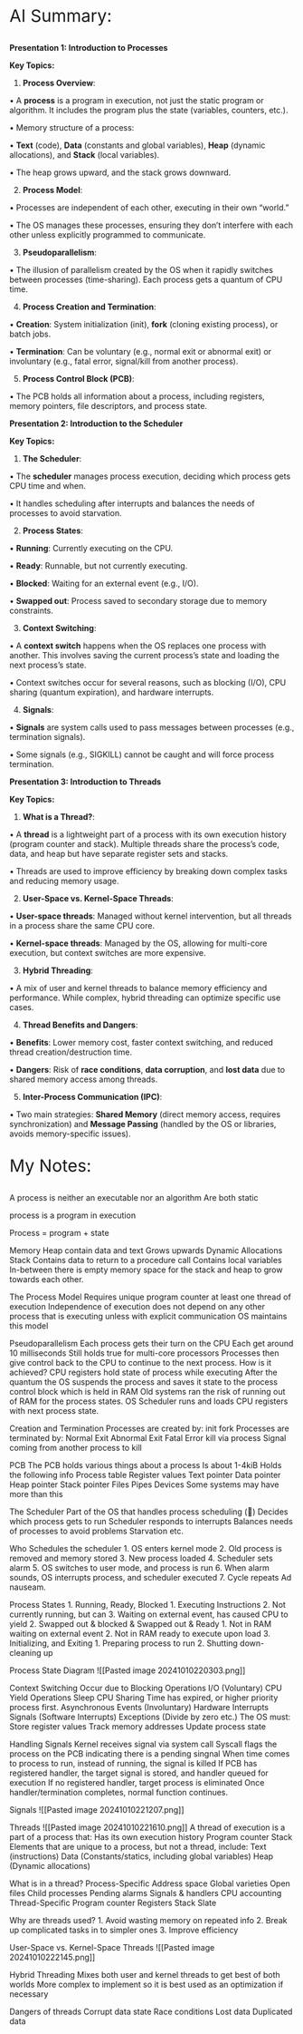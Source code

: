 <p style = "font-size: 30px;"> AI Summary:</p>

**Presentation 1: Introduction to Processes** 

**Key Topics:**

1. **Process Overview**:

• A **process** is a program in execution, not just the static program or algorithm. It includes the program plus the state (variables, counters, etc.).

• Memory structure of a process:

• **Text** (code), **Data** (constants and global variables), **Heap** (dynamic allocations), and **Stack** (local variables).

• The heap grows upward, and the stack grows downward.

2. **Process Model**:

• Processes are independent of each other, executing in their own “world.”

• The OS manages these processes, ensuring they don’t interfere with each other unless explicitly programmed to communicate.

3. **Pseudoparallelism**:

• The illusion of parallelism created by the OS when it rapidly switches between processes (time-sharing). Each process gets a quantum of CPU time.

4. **Process Creation and Termination**:

• **Creation**: System initialization (init), **fork** (cloning existing process), or batch jobs.

• **Termination**: Can be voluntary (e.g., normal exit or abnormal exit) or involuntary (e.g., fatal error, signal/kill from another process).

5. **Process Control Block (PCB)**:

• The PCB holds all information about a process, including registers, memory pointers, file descriptors, and process state.


**Presentation 2: Introduction to the Scheduler** 

**Key Topics:**

1. **The Scheduler**:

• The **scheduler** manages process execution, deciding which process gets CPU time and when.

• It handles scheduling after interrupts and balances the needs of processes to avoid starvation.

2. **Process States**:

• **Running**: Currently executing on the CPU.

• **Ready**: Runnable, but not currently executing.

• **Blocked**: Waiting for an external event (e.g., I/O).

• **Swapped out**: Process saved to secondary storage due to memory constraints.

3. **Context Switching**:

• A **context switch** happens when the OS replaces one process with another. This involves saving the current process’s state and loading the next process’s state.

• Context switches occur for several reasons, such as blocking (I/O), CPU sharing (quantum expiration), and hardware interrupts.

4. **Signals**:

• **Signals** are system calls used to pass messages between processes (e.g., termination signals).

• Some signals (e.g., SIGKILL) cannot be caught and will force process termination.


**Presentation 3: Introduction to Threads** 

**Key Topics:**

  

1. **What is a Thread?**:

• A **thread** is a lightweight part of a process with its own execution history (program counter and stack). Multiple threads share the process’s code, data, and heap but have separate register sets and stacks.

• Threads are used to improve efficiency by breaking down complex tasks and reducing memory usage.

2. **User-Space vs. Kernel-Space Threads**:

• **User-space threads**: Managed without kernel intervention, but all threads in a process share the same CPU core.

• **Kernel-space threads**: Managed by the OS, allowing for multi-core execution, but context switches are more expensive.

3. **Hybrid Threading**:

• A mix of user and kernel threads to balance memory efficiency and performance. While complex, hybrid threading can optimize specific use cases.

4. **Thread Benefits and Dangers**:

• **Benefits**: Lower memory cost, faster context switching, and reduced thread creation/destruction time.

• **Dangers**: Risk of **race conditions**, **data corruption**, and **lost data** due to shared memory access among threads.

5. **Inter-Process Communication (IPC)**:

• Two main strategies: **Shared Memory** (direct memory access, requires synchronization) and **Message Passing** (handled by the OS or libraries, avoids memory-specific issues).


<p style = "font-size: 30px;"> My Notes:</p>
A process is neither an executable nor an algorithm
	Are both static

process is a program in execution

Process = program + state

Memory
	Heap
		contain data and text
		Grows upwards
		Dynamic Allocations
	Stack
		Contains data to return to a procedure call
		Contains local variables
	In-between there is empty memory space for the stack and heap to grow towards each other.

The Process Model
	Requires unique program counter
		at least one thread of execution
	Independence of execution
		does not depend on any other process that is executing unless with explicit communication
	OS maintains this model

Pseudoparallelism
	Each process gets their turn on the CPU
		Each get around 10 milliseconds
		Still holds true for multi-core processors
		Processes then give control back to the CPU to continue to the next process.
	How is it achieved?
		CPU registers hold state of process while executing
		After the quantum the OS suspends the process and saves it state to the process control block which is held in RAM
		Old systems ran the risk of running out of RAM for the process states.
		OS Scheduler runs and loads CPU registers with next process state.

Creation and Termination
	Processes are created by:
		init
		fork
	Processes are terminated by:
		Normal Exit
		Abnormal Exit
		Fatal Error
		kill via process
			Signal coming from another process to kill

PCB
	The PCB holds various things about a process
	Is about 1-4kiB
	Holds the following info
		Process table
		Register values
		Text pointer
		Data pointer
		Heap pointer
		Stack pointer
		Files
		Pipes
		Devices
	Some systems may have more than this

The Scheduler
	Part of the OS that handles process scheduling (🫨)
	Decides which process gets to run
	Scheduler responds to interrupts
	Balances needs of processes to avoid problems
		Starvation etc.


Who Schedules the scheduler
	1. OS enters kernel mode
	2. Old process is removed and memory stored
	3. New process loaded
	4. Scheduler sets alarm
	5. OS switches to user mode, and process is run
	6. When alarm sounds, OS interrupts process, and scheduler executed
	7. Cycle repeats Ad nauseam.


Process States
	1. Running, Ready, Blocked
		1. Executing Instructions
		2. Not currently running, but can
		3. Waiting on external event, has caused CPU to yield
	2. Swapped out & blocked & Swapped out & Ready
		1. Not in RAM waiting on external event
		2. Not in RAM ready to execute upon load
	3. Initializing, and Exiting
		1. Preparing process to run
		2. Shutting down- cleaning up

Process State Diagram
![[Pasted image 20241010220303.png]]


Context Switching
	Occur due to
		Blocking Operations
			I/O (Voluntary)
		CPU Yield Operations
			Sleep
		CPU Sharing
			Time has expired, or higher priority process first.
		Asynchronous Events (Involuntary)
			Hardware Interrupts
			Signals (Software Interrupts)
			Exceptions (Divide by zero etc.)
	The OS must:
		Store register values
		Track memory addresses
		Update process state


Handling Signals
	Kernel receives signal via system call
		Syscall flags the process on the PCB indicating there is a pending singnal
		When time comes to process to run, instead of running, the signal is killed
	If PCB has registered handler, the target signal is stored, and handler queued for execution
	If no registered handler, target process is eliminated
	Once handler/termination completes, normal function continues.

Signals
![[Pasted image 20241010221207.png]]


Threads
![[Pasted image 20241010221610.png]]
	A thread of execution is a part of a process that:
		Has its own execution history
			Program counter
			Stack\
	Elements that are unique to a process, but not a thread, include:
		Text (instructions)
		Data (Constants/statics, including global variables)
		Heap (Dynamic allocations)

What is in a thread?
	Process-Specific
		Address space
		Global varieties
		Open files
		Child processes
		Pending alarms
		Signals & handlers
		CPU accounting
	Thread-Specific
		Program counter
		Registers
		Stack
		Slate

Why are threads used?
	1. Avoid wasting memory on repeated info
	2. Break up complicated tasks in to simpler ones
	3. Improve efficiency

User-Space vs. Kernel-Space Threads
![[Pasted image 20241010222145.png]]

Hybrid Threading
	Mixes both user and kernel threads to get best of both worlds
	More complex to implement so it is best used as an optimization if necessary

Dangers of threads
	Corrupt data state
	Race conditions
	Lost data
	Duplicated data
	